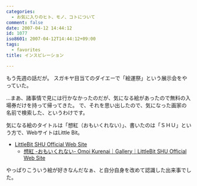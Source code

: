 ```yaml
---
categories:
  - お気に入りのヒト、モノ、コトについて
comment: false
date: 2007-04-12 14:44:12
id: 1077
iso8601: 2007-04-12T14:44:12+09:00
tags:
  - favorites
title: インスピレーション

---
```


もう先週の話だが。
スガキヤ目当てのダイエーで「絵運祭」という展示会をやっていた。

…まあ、諸事情で見には行かなかったのだが、気になる絵があったので無料の入場券だけを持って帰ってきた。
で、それを思い出したので、気になった画家の名前で検索した、というわけです。

気になる絵のタイトルは「想紅（おもいくれない）」、書いたのは「ＳＨＵ」という方で、WebサイトはLittle Bit。

- [LittleBit SHU Official Web Site](http://shu-littlebit.com/)
  - [想紅 -おもいくれない- Omoi Kurenai｜Gallery｜LittleBit SHU Official Web Site](http://shu-littlebit.com/contents/gallery/omoikurenai/)

やっぱりこういう絵が好きなんだなぁ、と自分自身を改めて認識した出来事でした。
